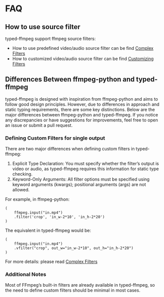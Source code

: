 # FAQ

## How to use source filter

typed-ffmpeg support ffmpeg source filters:

- How to use predefined video/audio source filter can be find [Complex Filters](./usage/complex-filtering.ipynb)
- How to customized video/audio source filter can be find [Customizing Filters](./usage/customizing-filters.ipynb)


## Differences Between ffmpeg-python and typed-ffmpeg

typed-ffmpeg is designed with inspiration from ffmpeg-python and aims to follow good design principles. However, due to differences in approach and static typing requirements, there are some key distinctions. Below are the major differences between ffmpeg-python and typed-ffmpeg. If you notice any discrepancies or have suggestions for improvements, feel free to open an issue or submit a pull request.

### Defining Custom Filters for single output

There are two major differences when defining custom filters in typed-ffmpeg:

1.	Explicit Type Declaration: You must specify whether the filter’s output is video or audio, as typed-ffmpeg requires this information for static type checking.
2.	Keyword-Only Arguments: All filter options must be specified using keyword arguments (kwargs); positional arguments (args) are not allowed.

For example, in ffmpeg-python:

```
(
    ffmpeg.input("in.mp4")
    .filter('crop', 'in_w-2*10', 'in_h-2*20')
)
```
The equivalent in typed-ffmpeg would be:
```
(
    ffmpeg.input("in.mp4")
    .vfilter("crop", out_w="in_w-2*10", out_h="in_h-2*20")
)
```

For more details: please read [Complex Filters](./usage/complex-filtering.ipynb)

### Additional Notes

Most of FFmpeg’s built-in filters are already available in typed-ffmpeg, so the need to define custom filters should be minimal in most cases.
